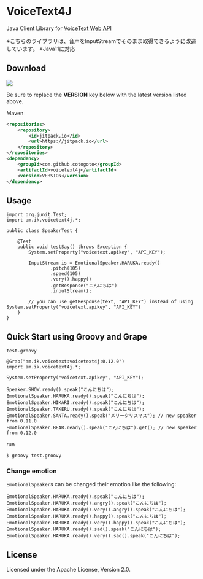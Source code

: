 # VoiceText4J
Java Client Library for [VoiceText Web API](https://cloud.voicetext.jp/webapi)

※こちらのライブラリは、音声をInputStreamでそのまま取得できるように改造しています。
※Java11に対応

## Download
[![](https://jitpack.io/v/cotogoto/voicetext4j.svg)](https://jitpack.io/#cotogoto/voicetext4j)

Be sure to replace the **VERSION** key below with the latest version listed above.

Maven
```xml
<repositories>
    <repository>
        <id>jitpack.io</id>
        <url>https://jitpack.io</url>
    </repository>
</repositories>
<dependency>
    <groupId>com.github.cotogoto</groupId>
    <artifactId>voicetext4j</artifactId>
    <version>VERSION</version>
</dependency>
```

## Usage

    import org.junit.Test;
    import am.ik.voicetext4j.*;

    public class SpeakerTest {

        @Test
        public void testSay() throws Exception {
            System.setProperty("voicetext.apikey", "API_KEY");

            InputStream is = EmotionalSpeaker.HARUKA.ready()
                    .pitch(105)
                    .speed(105)
                    .very().happy()
                    .getResponse("こんにちは")
                    .inputStream();

            // you can use getResponse(text, "API_KEY") instead of using System.setProperty("voicetext.apikey", "API_KEY")
        }
    }


## Quick Start using Groovy and Grape

`test.groovy`

    @Grab("am.ik.voicetext:voicetext4j:0.12.0")
    import am.ik.voicetext4j.*;

    System.setProperty("voicetext.apikey", "API_KEY");

    Speaker.SHOW.ready().speak("こんにちは");
    EmotionalSpeaker.HARUKA.ready().speak("こんにちは");
    EmotionalSpeaker.HIKARI.ready().speak("こんにちは");
    EmotionalSpeaker.TAKERU.ready().speak("こんにちは");
    EmotionalSpeaker.SANTA.ready().speak("メリークリスマス"); // new speaker from 0.11.0
    EmotionalSpeaker.BEAR.ready().speak("こんにちは").get(); // new speaker from 0.12.0

run

    $ groovy test.groovy

### Change emotion

`EmotionalSpeaker`s can be changed their emotion like the following:

    EmotionalSpeaker.HARUKA.ready().speak("こんにちは");
    EmotionalSpeaker.HARUKA.ready().angry().speak("こんにちは");
    EmotionalSpeaker.HARUKA.ready().very().angry().speak("こんにちは");
    EmotionalSpeaker.HARUKA.ready().happy().speak("こんにちは");
    EmotionalSpeaker.HARUKA.ready().very().happy().speak("こんにちは");
    EmotionalSpeaker.HARUKA.ready().sad().speak("こんにちは");
    EmotionalSpeaker.HARUKA.ready().very().sad().speak("こんにちは");

## License

Licensed under the Apache License, Version 2.0.
